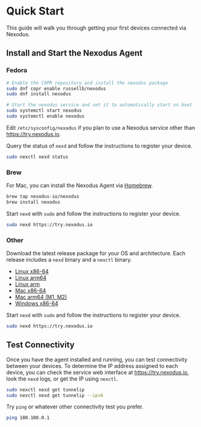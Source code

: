 # Quick Start

This guide will walk you through getting your first devices connected via Nexodus.

## Install and Start the Nexodus Agent

### Fedora

```sh
# Enable the COPR repository and install the nexodus package
sudo dnf copr enable russellb/nexodus
sudo dnf install nexodus

# Start the nexodus service and set it to automatically start on boot
sudo systemctl start nexodus
sudo systemctl enable nexodus
```

Edit `/etc/sysconfig/nexodus` if you plan to use a Nexodus service other than <https://try.nexodus.io>.

Query the status of `nexd` and follow the instructions to register your device.

```sh
sudo nexctl nexd status
```

### Brew

For Mac, you can install the Nexodus Agent via [Homebrew](https://brew.sh/).

```sh
brew tap nexodus-io/nexodus
brew install nexodus
```

Start `nexd` with `sudo` and follow the instructions to register your device.

```sh
sudo nexd https://try.nexodus.io
```

### Other

Download the latest release package for your OS and architecture. Each release includes a `nexd` binary and a `nexctl` binary.

- [Linux x86-64](https://nexodus-io.s3.amazonaws.com/qa/nexodus-linux-amd64.tar.gz)
- [Linux arm64](https://nexodus-io.s3.amazonaws.com/qa/nexodus-linux-arm64.tar.gz)
- [Linux arm](https://nexodus-io.s3.amazonaws.com/qa/nexodus-linux-arm.tar.gz)
- [Mac x86-64](https://nexodus-io.s3.amazonaws.com/qa/nexodus-darwin-amd64.tar.gz)
- [Mac arm64 (M1, M2)](https://nexodus-io.s3.amazonaws.com/qa/nexodus-darwin-arm64.tar.gz)
- [Windows x86-64](https://nexodus-io.s3.amazonaws.com/qa/nexodus-windows-amd64.zip)

Start `nexd` with `sudo` and follow the instructions to register your device.

```sh
sudo nexd https://try.nexodus.io
```

## Test Connectivity

Once you have the agent installed and running, you can test connectivity between your devices. To determine the IP address assigned to each device, you can check the service web interface at <https://try.nexodus.io>, look the `nexd` logs, or get the IP using `nexctl`.

```sh
sudo nexctl nexd get tunnelip
sudo nexctl nexd get tunnelip --ipv6
```

Try `ping` or whatever other connectivity test you prefer.

```sh
ping 100.100.0.1
```
